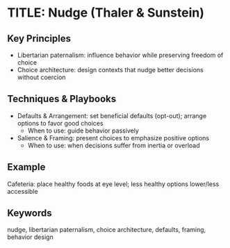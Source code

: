 # TITLE: Nudge (Thaler & Sunstein)

## Key Principles
- Libertarian paternalism: influence behavior while preserving freedom of choice
- Choice architecture: design contexts that nudge better decisions without coercion

## Techniques & Playbooks
- Defaults & Arrangement: set beneficial defaults (opt-out); arrange options to favor good choices
  - When to use: guide behavior passively
- Salience & Framing: present choices to emphasize positive options
  - When to use: when decisions suffer from inertia or overload

## Example
Cafeteria: place healthy foods at eye level; less healthy options lower/less accessible

## Keywords
nudge, libertarian paternalism, choice architecture, defaults, framing, behavior design
